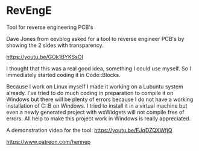 # RevEngE

Tool for reverse engineering PCB's

Dave Jones from eevblog asked for a tool to reverse engineer PCB's by showing the 2 sides with transparency. 

https://youtu.be/GOk1BYKSsOI

I thought that this was a real good idea, something I could use myself. So I immediately started coding it in Code::Blocks.

Because I work on Linux myself I made it working on a Lubuntu system already. I've tried to do much coding in preparation to compile it on Windows but there will be plenty of errors because I do not have a working installation of C::B on Windows. I tried to install it in a virtual machine but even a newly generated project with wxWidgets will not compile free of errors. All help to make this project work in Windows is really appreciated. 

A demonstration video for the tool: https://youtu.be/EJqDZQXWfjQ

https://www.patreon.com/hennep
